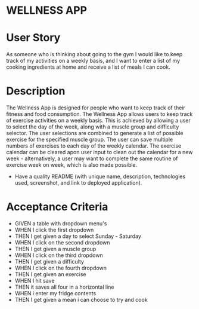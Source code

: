 # WELLNESS APP


# User Story    
As someone who is thinking about going to the gym I would like to keep track of my activities on a weekly basis, and I want to enter a list of my cooking ingredients at home and receive a list of meals I can cook.

# Description
The Wellness App is designed for people who want to keep track of their fitness and food consumption.
The Wellness App allows users to keep track of exercise activities on a weekly basis. This is achieved by allowing a user to select the day of the week, along with a muscle group and difficulty selector. The user selections are combined to generate a list of possible exercise for the specified muscle group. The user can save multiple numbers of exercises to each day of the weekly calendar. The exercise calendar can be cleared apon user input to clean out the calendar for a new week - alternatively, a user may want to complete the same routine of exercise week on week, which is also made possible.

* Have a quality README (with unique name, description, technologies used, screenshot, and link to deployed application).


# Acceptance Criteria

* GIVEN a table with dropdown menu's
* WHEN I click the first dropdown
* THEN I get given a day to select Sunday - Saturday
* WHEN I click on the second dropdown
* THEN I get given a muscle group
* WHEN I click on the third dropdown
* THEN I get given a difficulty
* WHEN I click on the fourth dropdown
* THEN I get given an exercise
* WHEN I hit save
* THEN it saves all four in a horizontal line
* WHEN i enter my fridge contents
* THEN I get given a mean i can choose to try and cook


